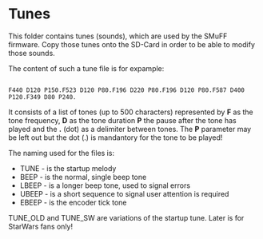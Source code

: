 # Tunes

This folder contains tunes (sounds), which are used by the SMuFF firmware.
Copy those tunes onto the SD-Card in order to be able to modify those sounds.

The content of such a tune file is for expample:

```

F440 D120 P150.F523 D120 P80.F196 D220 P80.F196 D120 P80.F587 D400 P120.F349 D80 P240.
```

It consists of a list of tones (up to 500 characters) represented by **F** as the tone frequency, **D** as the tone duration **P** the pause after the tone has played and the **.** (dot) as a delimiter between tones.
The **P** parameter may be left out but the dot (.) is mandantory for the tone to be played!

The naming used for the files is:

+ TUNE    - is the startup melody
+ BEEP    - is the normal, single beep tone
+ LBEEP   - is a longer beep tone, used to signal errors
+ UBEEP   - is a short sequence to signal user attention is required
+ EBEEP   - is the encoder tick tone

TUNE_OLD and TUNE_SW are variations of the startup tune. Later is for StarWars fans only!
